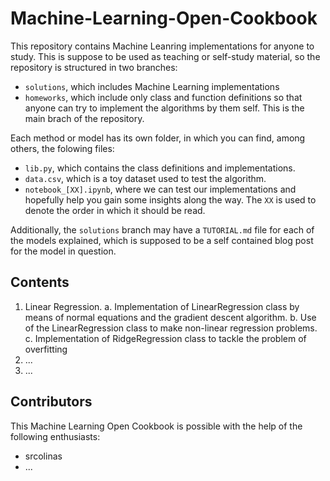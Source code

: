 # Machine-Learning-Open-Cookbook
This repository contains Machine Leanring implementations for anyone to study. This is suppose to be used as teaching or self-study material, so the repository is structured in two branches:

- `solutions`, which includes Machine Learning implementations
- `homeworks`, which include only class and function definitions so that anyone can try to implement the algorithms by them self. This is the main brach of the repository.

Each method or model has its own folder, in which you can find, among others, the folowing files:

- `lib.py`, which contains the class definitions and implementations.
- `data.csv`, which is a toy dataset used to test the algorithm.
- `notebook_[XX].ipynb`, where we can test our implementations and hopefully help you gain some insights along the way. The `XX` is used to denote the order in which it should be read.

Additionally, the `solutions` branch may have a `TUTORIAL.md` file for each of the models explained, which is supposed to be a self contained blog post for the model in question.

## Contents
1. Linear Regression.
    a. Implementation of LinearRegression class by means of normal equations and the gradient descent algorithm.
    b. Use of the LinearRegression class to make non-linear regression problems.
    c. Implementation of RidgeRegression class to tackle the problem of overfitting
2. ...
3. ...

## Contributors
This Machine Learning Open Cookbook is possible with the help of the following enthusiasts:
- srcolinas
- ...